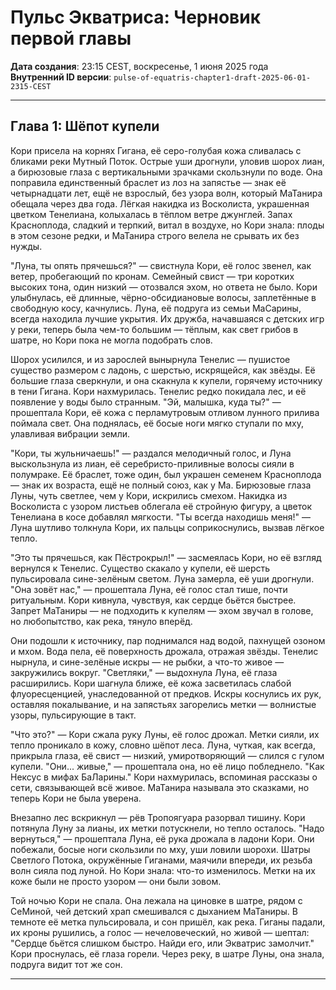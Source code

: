 # Пульс Экватриса: Черновик первой главы

**Дата создания**: 23:15 CEST, воскресенье, 1 июня 2025 года  
**Внутренний ID версии**: `pulse-of-equatris-chapter1-draft-2025-06-01-2315-CEST`

---

## Глава 1: Шёпот купели

Кори присела на корнях Гигана, её серо-голубая кожа сливалась с бликами реки Мутный Поток. Острые уши дрогнули, уловив шорох лиан, а бирюзовые глаза с вертикальными зрачками скользнули по воде. Она поправила единственный браслет из лоз на запястье — знак её четырнадцати лет, ещё не взрослый, без узора волн, который МаТанира обещала через два года. Лёгкая накидка из Восколиста, украшенная цветком Тенелиана, колыхалась в тёплом ветре джунглей. Запах Красноплода, сладкий и терпкий, витал в воздухе, но Кори знала: плоды в этом сезоне редки, и МаТанира строго велела не срывать их без нужды.

"Луна, ты опять прячешься?" — свистнула Кори, её голос звенел, как ветер, пробегающий по кронам. Семейный свист — три коротких высоких тона, один низкий — отозвался эхом, но ответа не было. Кори улыбнулась, её длинные, чёрно-обсидиановые волосы, заплетённые в свободную косу, качнулись. Луна, её подруга из семьи МаСарины, всегда находила лучшие укрытия. Их дружба, начавшаяся с детских игр у реки, теперь была чем-то большим — тёплым, как свет грибов в шатре, но Кори пока не могла подобрать слов.

Шорох усилился, и из зарослей вынырнула Тенелис — пушистое существо размером с ладонь, с шерстью, искрящейся, как звёзды. Её большие глаза сверкнули, и она скакнула к купели, горячему источнику в тени Гигана. Кори нахмурилась. Тенелис редко покидала лес, и её появление у воды было странным. "Эй, малышка, куда ты?" — прошептала Кори, её кожа с перламутровым отливом лунного прилива поймала свет. Она поднялась, её босые ноги мягко ступали по мху, улавливая вибрации земли.

"Кори, ты жульничаешь!" — раздался мелодичный голос, и Луна выскользнула из лиан, её серебристо-приливные волосы сияли в полумраке. Её браслет, тоже один, был украшен семенем Красноплода — знак их возраста, ещё не полный союз, как у Ма. Бирюзовые глаза Луны, чуть светлее, чем у Кори, искрились смехом. Накидка из Восколиста с узором листьев облегала её стройную фигуру, а цветок Тенелиана в косе добавлял мягкости. "Ты всегда находишь меня!" — Луна шутливо толкнула Кори, их пальцы соприкоснулись, вызвав лёгкое тепло.

"Это ты прячешься, как Пёстрокрыл!" — засмеялась Кори, но её взгляд вернулся к Тенелис. Существо скакало у купели, её шерсть пульсировала сине-зелёным светом. Луна замерла, её уши дрогнули. "Она зовёт нас," — прошептала Луна, её голос стал тише, почти ритуальным. Кори кивнула, чувствуя, как сердце бьётся быстрее. Запрет МаТаниры — не подходить к купелям — эхом звучал в голове, но любопытство, как река, тянуло вперёд.

Они подошли к источнику, пар поднимался над водой, пахнущей озоном и мхом. Вода пела, её поверхность дрожала, отражая звёзды. Тенелис нырнула, и сине-зелёные искры — не рыбки, а что-то живое — закружились вокруг. "Светляки," — выдохнула Луна, её глаза расширились. Кори шагнула ближе, её кожа засветилась слабой флуоресценцией, унаследованной от предков. Искры коснулись их рук, оставляя покалывание, и на запястьях загорелись метки — волнистые узоры, пульсирующие в такт.

"Что это?" — Кори сжала руку Луны, её голос дрожал. Метки сияли, их тепло проникало в кожу, словно шёпот леса. Луна, чуткая, как всегда, прикрыла глаза, её свист — низкий, умиротворяющий — слился с гулом купели. "Они... живые," — прошептала она, но её лицо побледнело. "Как Нексус в мифах БаЛарины." Кори нахмурилась, вспоминая рассказы о сети, связывающей всё живое. МаТанира называла это сказками, но теперь Кори не была уверена.

Внезапно лес вскрикнул — рёв Тропоягуара разорвал тишину. Кори потянула Луну за лианы, их метки потускнели, но тепло осталось. "Надо вернуться," — прошептала Луна, её рука дрожала в ладони Кори. Они побежали, босые ноги скользили по мху, уши ловили шорохи. Шатры Светлого Потока, окружённые Гиганами, маячили впереди, их резьба волн сияла под луной. Но Кори знала: что-то изменилось. Метки на их коже были не просто узором — они были зовом.

Той ночью Кори не спала. Она лежала на циновке в шатре, рядом с СеМиной, чей детский храп смешивался с дыханием МаТаниры. В темноте её метка пульсировала, и сон пришёл, как река. Гиганы падали, их кроны рушились, а голос — нечеловеческий, но живой — шептал: "Сердце бьётся слишком быстро. Найди его, или Экватрис замолчит." Кори проснулась, её глаза горели. Через реку, в шатре Луны, она знала, подруга видит тот же сон.

---